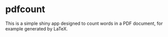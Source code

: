 # pdfcount

This is a simple shiny app designed to count words in a PDF document, for example generated by LaTeX.


